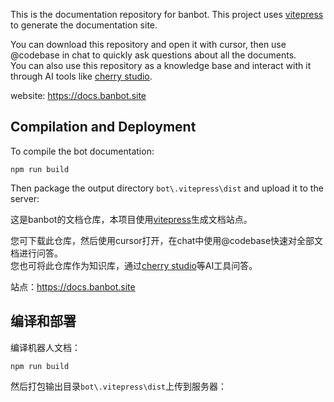 This is the documentation repository for banbot. This project uses [vitepress](https://vitepress.dev/) to generate the documentation site.

You can download this repository and open it with cursor, then use @codebase in chat to quickly ask questions about all the documents.  
You can also use this repository as a knowledge base and interact with it through AI tools like [cherry studio](https://github.com/CherryHQ/cherry-studio).

website: https://docs.banbot.site

## Compilation and Deployment
To compile the bot documentation:
```shell
npm run build
```
Then package the output directory `bot\.vitepress\dist` and upload it to the server:

这是banbot的文档仓库，本项目使用[vitepress](https://vitepress.dev/)生成文档站点。

您可下载此仓库，然后使用cursor打开，在chat中使用@codebase快速对全部文档进行问答。  
您也可将此仓库作为知识库，通过[cherry studio](https://github.com/CherryHQ/cherry-studio)等AI工具问答。

站点：https://docs.banbot.site

## 编译和部署
编译机器人文档：
```shell
npm run build
```
然后打包输出目录`bot\.vitepress\dist`上传到服务器：

